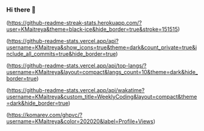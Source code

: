 ### Hi there 👋

<!--
**KMaitreya/KMaitreya** is a ✨ _special_ ✨ repository because its `README.md` (this file) appears on your GitHub profile.

Here are some ideas to get you started:

- 🔭 I’m currently working on ...
- 🌱 I’m currently learning ...
- 👯 I’m looking to collaborate on ...
- 🤔 I’m looking for help with ...
- 💬 Ask me about ...
- 📫 How to reach me: ...
- 😄 Pronouns: ...
- ⚡ Fun fact: ...
-->

(https://github-readme-streak-stats.herokuapp.com/?user=KMaitreya&theme=black-ice&hide_border=true&stroke=151515)

(https://github-readme-stats.vercel.app/api?username=KMaitreya&show_icons=true&theme=dark&count_private=true&include_all_commits=true&hide_border=true)

(https://github-readme-stats.vercel.app/api/top-langs/?username=KMaitreya&layout=compact&langs_count=10&theme=dark&hide_border=true)

(https://github-readme-stats.vercel.app/api/wakatime?username=KMaitreya&custom_title=WeeklyCoding&layout=compact&theme=dark&hide_border=true)

(https://komarev.com/ghpvc/?username=KMaitreya&color=202020&label=Profile+Views)
